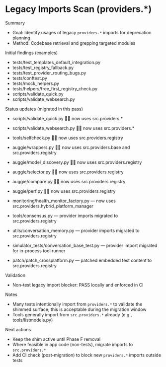 # Legacy Imports Scan (providers.*)

Summary
- Goal: Identify usages of legacy `providers.*` imports for deprecation planning
- Method: Codebase retrieval and grepping targeted modules

Initial findings (examples)
- tests/test_templates_default_integration.py
- tests/test_registry_fallback.py
- tests/test_provider_routing_bugs.py
- tests/conftest.py
- tests/mock_helpers.py
- tests/helpers/free_first_registry_check.py
- scripts/validate_quick.py
- scripts/validate_websearch.py


Status updates (migrated in this pass)
- scripts/validate_quick.py  now uses src.providers.*
- scripts/validate_websearch.py  now uses src.providers.*
- tools/selfcheck.py  now uses src.providers.registry

- auggie/wrappers.py  now uses src.providers.base and src.providers.registry
- auggie/model_discovery.py  now uses src.providers.registry
- auggie/selector.py  now uses src.providers.registry
- auggie/compare.py  now uses src.providers.registry
- auggie/perf.py  now uses src.providers.registry


- monitoring/health_monitor_factory.py — now uses src.providers.hybrid_platform_manager
- tools/consensus.py — provider imports migrated to src.providers.registry
- utils/conversation_memory.py — provider imports migrated to src.providers.registry
- simulator_tests/conversation_base_test.py — provider import migrated for in-process tool runner
- patch/patch_crossplatform.py — patched embedded test content to src.providers.registry

Validation
- Non-test legacy import blocker: PASS locally and enforced in CI

Notes
- Many tests intentionally import from `providers.*` to validate the shimmed surface; this is acceptable during the migration window
- Tools generally import from `src.providers.*` already (e.g., tools/listmodels.py)

Next actions
- Keep the shim active until Phase F removal
- Where feasible in app code (non-tests), migrate imports to `src.providers.*`
- Add CI check (post-migration) to block new `providers.*` imports outside tests

